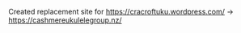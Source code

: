 Created replacement site for https://cracroftuku.wordpress.com/ -> https://cashmereukulelegroup.nz/
